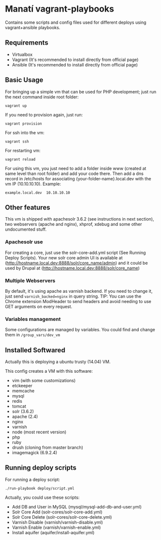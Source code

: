 Manatí vagrant-playbooks
========================

Contains some scripts and config files used for different deploys using vagrant+ansible playbooks.

## Requirements
 * Virtualbox
 * Vagrant (It's recommended to install directly from official page)
 * Ansible (It's recommended to install directly from official page)

## Basic Usage
For bringing up a simple vm that can be used for PHP development; just run the next command inside root folder:

    vagrant up
    
If you need to provision again, just run:

    vagrant provision
    
For ssh into the vm:

    vagrant ssh

For restarting vm:

    vagrant reload
    
For using this vm, you just need to add a folder inside www (created at same level than root folder) and add your code there. Then add a dns record in /etc/hosts for associating {your-folder-name}.local.dev with the vm IP (10.10.10.10). Example:

    example.local.dev  10.10.10.10

## Other features
This vm is shipped with apachesolr 3.6.2 (see instructions in next section), two webservers (apache and nginx), xhprof, xdebug and some other undocumented stuff.

### Apachesolr use
For creating a core, just use the solr-core-add.yml script (See Running Deploy Scripts). Your new solr core admin UI is available at (http://hostname.local.dev:8888/solr/core_name/admin) and it could be used by Drupal at (http://hostname.local.dev:8888/solr/core_name)

### Multiple Webservers
By default, it's using apache as varnish backend. If you need to change it, just send `varnish_backed=nginx` in query string.
TIP: You can use the Chrome extension ModHeader to send headers and avoid needing to use GET arguments on every request.

### Variables management
Some configurations are managed by variables. You could find and change them in `/group_vars/dev_vm`

## Installed Softwared

Actually this is deploying a ubuntu trusty (14.04) VM.

This config creates a VM with this software:
 - vim (with some customizations)
 - etckeeper
 - memcache
 - mysql
 - redis
 - tomcat
 - solr (3.6.2)
 - apache (2.4)
 - nginx
 - varnish
 - node (most recent version)
 - php
 - ruby
 - drush (cloning from master branch)
 - imagemagick (6.9.2.4)

## Running deploy scripts
For running a deploy script:

    ./run-playbook deploy/script.yml
    
Actually, you could use these scripts:
 - Add DB and User in MySQL (mysql/mysql-add-db-and-user.yml)
 - Solr Core Add (solr-cores/solr-core-add.yml)
 - Solr Core Delete (solr-cores/solr-core-delete.yml)
 - Varnish Disable (varnish/varnish-disable.yml)
 - Varnish Enable (varnish/varnish-enable.yml)
 - Install aquifer (aquifer/install-aquifer.yml)
